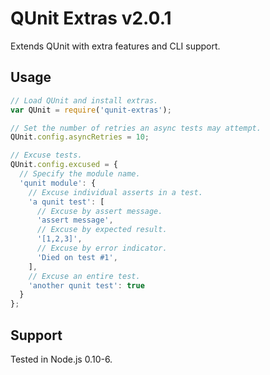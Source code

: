 # QUnit Extras v2.0.1

Extends QUnit with extra features and CLI support.

## Usage

```js
// Load QUnit and install extras.
var QUnit = require('qunit-extras');

// Set the number of retries an async tests may attempt.
QUnit.config.asyncRetries = 10;

// Excuse tests.
QUnit.config.excused = {
  // Specify the module name.
  'qunit module': {
    // Excuse individual asserts in a test.
    'a qunit test': [
      // Excuse by assert message.
      'assert message',
      // Excuse by expected result.
      '[1,2,3]',
      // Excuse by error indicator.
      'Died on test #1',
    ],
    // Excuse an entire test.
    'another qunit test': true
  }
};
```

## Support

Tested in Node.js 0.10-6.
